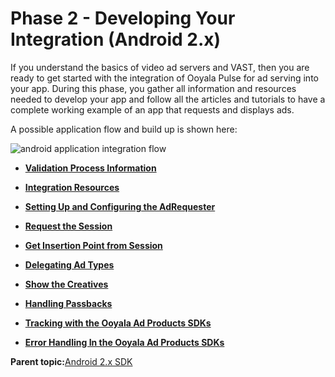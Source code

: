 # Phase 2 - Developing Your Integration \(Android 2.x\)

If you understand the basics of video ad servers and VAST, then you are ready to get started with the integration of Ooyala Pulse for ad serving into your app. During this phase, you gather all information and resources needed to develop your app and follow all the articles and tutorials to have a complete working example of an app that requests and displays ads.

A possible application flow and build up is shown here:

![android application integration flow](../../image/dg_integration_android_flow.png)

-   **[Validation Process Information](../../../oadtech/ad_serving/dg/validation_familiarize.md)**  

-   **[Integration Resources](../../../oadtech/ad_serving/dg/android_2_integration_resources.md)**  

-   **[Setting Up and Configuring the AdRequester](../../../oadtech/ad_serving/dg/android_2_initialize_adrequester.md)**  

-   **[Request the Session](../../../oadtech/ad_serving/dg/android_2_request_session.md)**  

-   **[Get Insertion Point from Session](../../../oadtech/ad_serving/dg/android_2_get_insertionpoint.md)**  

-   **[Delegating Ad Types](../../../oadtech/ad_serving/dg/android_2_handle_ads.md)**  

-   **[Show the Creatives](../../../oadtech/ad_serving/dg/android_2_show_creatives.md)**  

-   **[Handling Passbacks](../../../oadtech/ad_serving/dg/android_2_passbacks.md)**  

-   **[Tracking with the Ooyala Ad Products SDKs](../../../oadtech/ad_serving/dg/integration_sdk_tracking.md)**  

-   **[Error Handling In the Ooyala Ad Products SDKs](../../../oadtech/ad_serving/dg/integration_sdk_error.md)**  


**Parent topic:**[Android 2.x SDK](../../../oadtech/ad_serving/dg/android_2_diy_toolkit.md)

